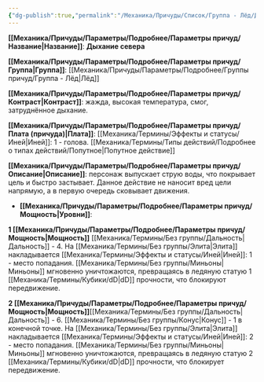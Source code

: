 ```yaml
---
{"dg-publish":true,"permalink":"/Механика/Причуды/Список/Группа - Лёд/Дыхание севера/","noteIcon":"","created":"2025-09-11T18:52:05.301+03:00","updated":"2025-09-11T14:07:31.395+03:00"}
---
```




**[[Механика/Причуды/Параметры/Подробнее/Параметры причуд/Название\|Название]]**: **Дыхание севера**

**[[Механика/Причуды/Параметры/Подробнее/Параметры причуд/Группа\|Группа]]**: [[Механика/Причуды/Параметры/Подробнее/Группы причуд/Группа - Лёд\|Лёд]] 

**[[Механика/Причуды/Параметры/Подробнее/Параметры причуд/Контраст\|Контраст]]**: жажда, высокая температура, смог, затруднённое дыхание.

**[[Механика/Причуды/Параметры/Подробнее/Параметры причуд/Плата (причуда)\|Плата]]**: [[Механика/Термины/Эффекты и статусы/Иней\|Иней]]: 1 - голова. [[Механика/Термины/Типы действий/Подробнее о типах действий/Попутное\|Попутное действие]]

**[[Механика/Причуды/Параметры/Подробнее/Параметры причуд/Описание\|Описание]]**: персонаж выпускает струю воды, что покрывает цель и быстро застывает. Данное действие не наносит вред цели напрямую, а в первую очередь сковывает движения. 


- **[[Механика/Причуды/Параметры/Подробнее/Параметры причуд/Мощность\|Уровни]]**:

**1 [[Механика/Причуды/Параметры/Подробнее/Параметры причуд/Мощность\|Мощность]]** [[Механика/Термины/Без группы/Дальность\|Дальность]] - 4. 
На [[Механика/Термины/Без группы/Элита\|Элита]] накладывается [[Механика/Термины/Эффекты и статусы/Иней\|Иней]]: 1 - место попадания. 
[[Механика/Термины/Без группы/Миньоны\|Миньоны]] мгновенно уничтожаются, превращаясь в ледяную статую 1 [[Механика/Термины/Кубики/dD\|dD]] прочности, что блокируют передвижение.


**2 [[Механика/Причуды/Параметры/Подробнее/Параметры причуд/Мощность\|Мощность]]**[[Механика/Термины/Без группы/Дальность\|Дальность]] - 6.  [[Механика/Термины/Без группы/Конус\|Конус]] - 1 в конечной точке.
На [[Механика/Термины/Без группы/Элита\|Элита]] накладывается [[Механика/Термины/Эффекты и статусы/Иней\|Иней]]: 2 - место попадания. 
[[Механика/Термины/Без группы/Миньоны\|Миньоны]] мгновенно уничтожаются, превращаясь в ледяную статую 2 [[Механика/Термины/Кубики/dD\|dD]] прочности, что блокирует передвижение. 